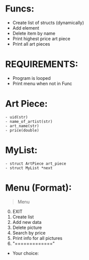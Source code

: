 # Funcs:
- Create list of structs (dynamically)
- Add element
- Delete item by name
- Print highest price art piece
- Print all art pieces

# REQUIREMENTS:
- Program is looped
- Print menu when not in Func

# Art Piece:
```
- uid(str)
- name_of_artist(str)
- art_name(str)
- price(double)
```
# MyList:
```
- struct ArtPiece art_piece
- struct MyList *next
```
# Menu (Format):
> Menu
  0. EXIT
  1. Create list
  2. Add new data
  3. Delete picture
  4. Search by price
  5. Print info for all pictures
  6. "============="
  - Your choice:
